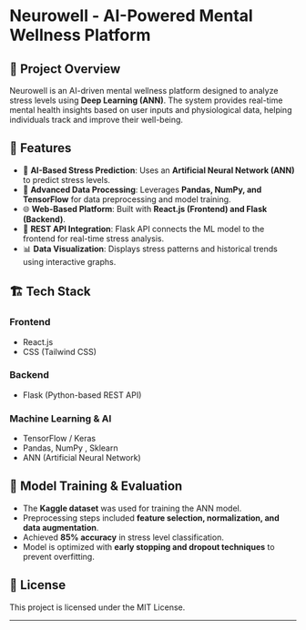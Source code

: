 # Neurowell - AI-Powered Mental Wellness Platform

## 📌 Project Overview
Neurowell is an AI-driven mental wellness platform designed to analyze stress levels using **Deep Learning (ANN)**. The system provides real-time mental health insights based on user inputs and physiological data, helping individuals track and improve their well-being.

## 🚀 Features
- 🧠 **AI-Based Stress Prediction**: Uses an **Artificial Neural Network (ANN)** to predict stress levels.
- 🔬 **Advanced Data Processing**: Leverages **Pandas, NumPy, and TensorFlow** for data preprocessing and model training.
- 🌐 **Web-Based Platform**: Built with **React.js (Frontend) and Flask (Backend)**.
- 🔗 **REST API Integration**: Flask API connects the ML model to the frontend for real-time stress analysis.
- 📊 **Data Visualization**: Displays stress patterns and historical trends using interactive graphs.

## 🏗️ Tech Stack
### **Frontend**
- React.js
- CSS (Tailwind CSS)

### **Backend**
- Flask (Python-based REST API)
  
### **Machine Learning & AI**
- TensorFlow / Keras
- Pandas, NumPy , Sklearn
- ANN (Artificial Neural Network) 

## 🔬 Model Training & Evaluation
- The **Kaggle dataset** was used for training the ANN model.
- Preprocessing steps included **feature selection, normalization, and data augmentation**.
- Achieved **85% accuracy** in stress level classification.
- Model is optimized with **early stopping and dropout techniques** to prevent overfitting.

## 📜 License
This project is licensed under the MIT License.

---


